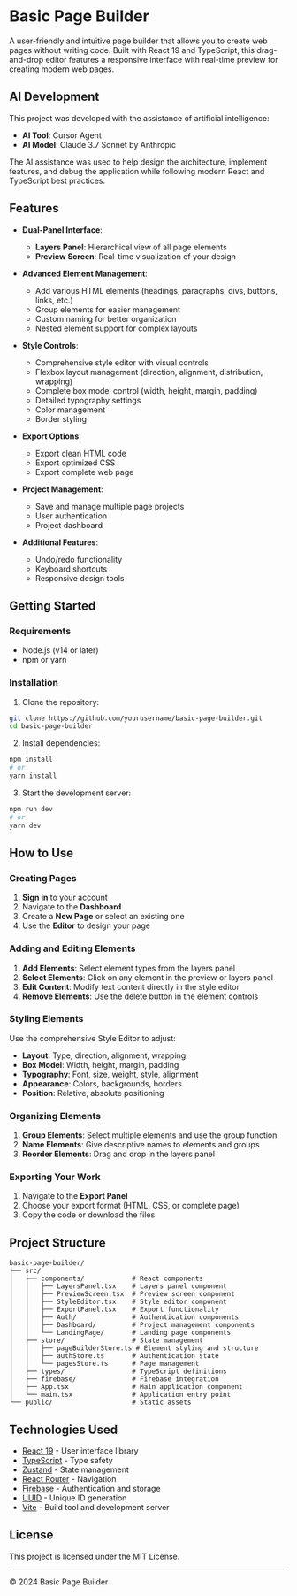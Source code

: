 # Basic Page Builder

A user-friendly and intuitive page builder that allows you to create web pages without writing code. Built with React 19 and TypeScript, this drag-and-drop editor features a responsive interface with real-time preview for creating modern web pages.

## AI Development

This project was developed with the assistance of artificial intelligence:

- **AI Tool**: Cursor Agent
- **AI Model**: Claude 3.7 Sonnet by Anthropic

The AI assistance was used to help design the architecture, implement features, and debug the application while following modern React and TypeScript best practices.

## Features

- **Dual-Panel Interface**:
  - **Layers Panel**: Hierarchical view of all page elements
  - **Preview Screen**: Real-time visualization of your design
- **Advanced Element Management**:
  - Add various HTML elements (headings, paragraphs, divs, buttons, links, etc.)
  - Group elements for easier management
  - Custom naming for better organization
  - Nested element support for complex layouts
- **Style Controls**:
  - Comprehensive style editor with visual controls
  - Flexbox layout management (direction, alignment, distribution, wrapping)
  - Complete box model control (width, height, margin, padding)
  - Detailed typography settings
  - Color management
  - Border styling
- **Export Options**:
  - Export clean HTML code
  - Export optimized CSS
  - Export complete web page
- **Project Management**:

  - Save and manage multiple page projects
  - User authentication
  - Project dashboard

- **Additional Features**:
  - Undo/redo functionality
  - Keyboard shortcuts
  - Responsive design tools

## Getting Started

### Requirements

- Node.js (v14 or later)
- npm or yarn

### Installation

1. Clone the repository:

```bash
git clone https://github.com/yourusername/basic-page-builder.git
cd basic-page-builder
```

2. Install dependencies:

```bash
npm install
# or
yarn install
```

3. Start the development server:

```bash
npm run dev
# or
yarn dev
```

## How to Use

### Creating Pages

1. **Sign in** to your account
2. Navigate to the **Dashboard**
3. Create a **New Page** or select an existing one
4. Use the **Editor** to design your page

### Adding and Editing Elements

1. **Add Elements**: Select element types from the layers panel
2. **Select Elements**: Click on any element in the preview or layers panel
3. **Edit Content**: Modify text content directly in the style editor
4. **Remove Elements**: Use the delete button in the element controls

### Styling Elements

Use the comprehensive Style Editor to adjust:

- **Layout**: Type, direction, alignment, wrapping
- **Box Model**: Width, height, margin, padding
- **Typography**: Font, size, weight, style, alignment
- **Appearance**: Colors, backgrounds, borders
- **Position**: Relative, absolute positioning

### Organizing Elements

1. **Group Elements**: Select multiple elements and use the group function
2. **Name Elements**: Give descriptive names to elements and groups
3. **Reorder Elements**: Drag and drop in the layers panel

### Exporting Your Work

1. Navigate to the **Export Panel**
2. Choose your export format (HTML, CSS, or complete page)
3. Copy the code or download the files

## Project Structure

```
basic-page-builder/
├── src/
│   ├── components/            # React components
│   │   ├── LayersPanel.tsx    # Layers panel component
│   │   ├── PreviewScreen.tsx  # Preview screen component
│   │   ├── StyleEditor.tsx    # Style editor component
│   │   ├── ExportPanel.tsx    # Export functionality
│   │   ├── Auth/              # Authentication components
│   │   ├── Dashboard/         # Project management components
│   │   └── LandingPage/       # Landing page components
│   ├── store/                 # State management
│   │   ├── pageBuilderStore.ts # Element styling and structure
│   │   ├── authStore.ts       # Authentication state
│   │   └── pagesStore.ts      # Page management
│   ├── types/                 # TypeScript definitions
│   ├── firebase/              # Firebase integration
│   ├── App.tsx                # Main application component
│   └── main.tsx               # Application entry point
└── public/                    # Static assets
```

## Technologies Used

- [React 19](https://react.dev/) - User interface library
- [TypeScript](https://www.typescriptlang.org/) - Type safety
- [Zustand](https://github.com/pmndrs/zustand) - State management
- [React Router](https://reactrouter.com/) - Navigation
- [Firebase](https://firebase.google.com/) - Authentication and storage
- [UUID](https://github.com/uuidjs/uuid) - Unique ID generation
- [Vite](https://vitejs.dev/) - Build tool and development server

## License

This project is licensed under the MIT License.

---

© 2024 Basic Page Builder
